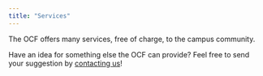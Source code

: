 ```yaml
---
title: "Services"
---
```


The OCF offers many services, free of charge, to the campus community.

Have an idea for something else the OCF can provide? Feel free to send your
suggestion by [contacting us](/internal/contact)!
